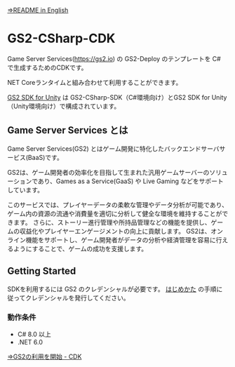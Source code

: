 [⇒README in English](README-en.md)

# GS2-CSharp-CDK

Game Server Services(https://gs2.io) の GS2-Deploy のテンプレートを C# で生成するためのCDKです。

NET Coreランタイムと組み合わせて利用することができます。

[GS2 SDK for Unity](https://github.com/gs2io/gs2-sdk-for-unity) は GS2-CSharp-SDK（C#環境向け）とGS2 SDK for Unity（Unity環境向け）で構成されています。

## Game Server Services とは

Game Server Services(GS2) とはゲーム開発に特化したバックエンドサーバサービス(BaaS)です。

GS2は、ゲーム開発者の効率化を目指して生まれた汎用ゲームサーバーのソリューションであり、Games as a Service(GaaS) や Live Gaming などをサポートしています。

このサービスでは、プレイヤーデータの柔軟な管理やデータ分析が可能であり、ゲーム内の資源の流通や消費量を適切に分析して健全な環境を維持することができます。
さらに、ストーリー進行管理や所持品管理などの機能を提供し、ゲームの収益化やプレイヤーエンゲージメントの向上に貢献します。
GS2は、オンライン機能をサポートし、ゲーム開発者がデータの分析や経済管理を容易に行えるようにすることで、ゲームの成功を支援します。

## Getting Started

SDKを利用するには GS2 のクレデンシャルが必要です。
[はじめかた](https://app.gs2.io/docs/index.html?java#get-start) の手順に従ってクレデンシャルを発行してください。

### 動作条件

- C# 8.0 以上
- .NET 6.0

[⇒GS2の利用を開始 - CDK](https://docs.gs2.io/ja/get_start/#cdk)
